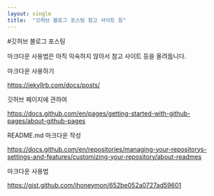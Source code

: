 ```yaml
---
layout: single
title:  "깃허브 블로그 포스팅 참고 사이트 등"
---
```


#깃허브 블로그 포스팅

마크다운 사용법은 아직 익숙하지 않아서
참고 사이트 등을 올려둡니다.



마크다운 사용하기

https://jekyllrb.com/docs/posts/

깃허브 페이지에 관하여

https://docs.github.com/en/pages/getting-started-with-github-pages/about-github-pages

README.md 마크다운 작성

https://docs.github.com/en/repositories/managing-your-repositorys-settings-and-features/customizing-your-repository/about-readmes

마크다운 사용법

https://gist.github.com/ihoneymon/652be052a0727ad59601
